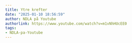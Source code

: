```yaml
---
title: Ytre krefter
date: "2025-01-10 18:56:59"
author: NDLA på Youtube
authorlink: https://www.youtube.com/watch?v=m1vNhHUcEE0
tags:
- NDLA-pa-Youtube
---
```

